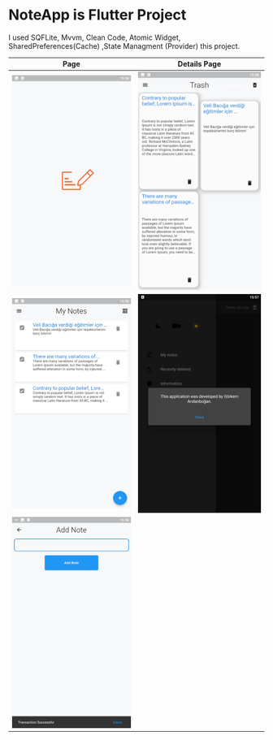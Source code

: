 # NoteApp is Flutter Project

I used SQFLite, Mvvm, Clean Code, Atomic Widget, SharedPreferences(Cache) ,State Managment (Provider) this project.

|Page| Details Page|
|-------------|-------------|
|![Home ](https://github.com/gorkemarslanbogan/noteApp/blob/master/app_images/Splahs.png) |![Home ](https://github.com/gorkemarslanbogan/noteApp/blob/master/app_images/MainScreen.png) 
|![Home ](https://github.com/gorkemarslanbogan/noteApp/blob/master/app_images/MainScreenList.png) |![Home ](https://github.com/gorkemarslanbogan/noteApp/blob/master/app_images/Darkmode.png) 
|![Details Page ](https://github.com/gorkemarslanbogan/noteApp/blob/master/app_images/AddNote.png) 


